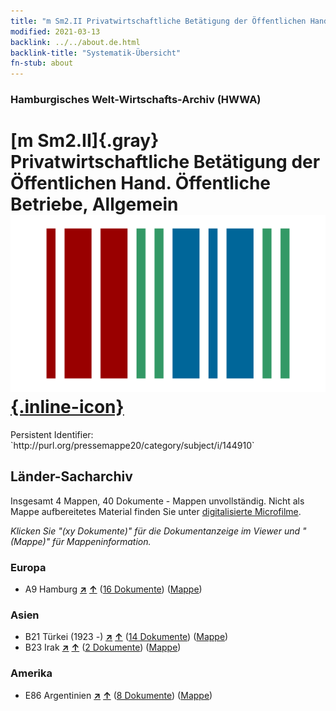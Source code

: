```yaml
---
title: "m Sm2.II Privatwirtschaftliche Betätigung der Öffentlichen Hand. Öffentliche Betriebe, Allgemein"
modified: 2021-03-13
backlink: ../../about.de.html
backlink-title: "Systematik-Übersicht"
fn-stub: about
---
```


### Hamburgisches Welt-Wirtschafts-Archiv (HWWA)

# [m Sm2.II]{.gray}&#8201; Privatwirtschaftliche Betätigung der Öffentlichen Hand. Öffentliche Betriebe, Allgemein &#160; [![Wikidata](/images/Wikidata-logo.svg "Wikidata"){.inline-icon}](http://www.wikidata.org/entity/Q104700253)

<div class="hint">Persistent Identifier: `http://purl.org/pressemappe20/category/subject/i/144910`</div>







## Länder-Sacharchiv




Insgesamt 4 Mappen, 40 Dokumente - Mappen unvollständig.
Nicht als Mappe aufbereitetes Material finden Sie unter [digitalisierte Microfilme](/film/h1_sh.de.html).

_Klicken Sie "(xy Dokumente)" für die Dokumentanzeige im Viewer und "(Mappe)" für Mappeninformation._




### Europa

- A9 Hamburg [**&nearr;**](../../../geo/i/140905/about.de.html "Hamburg (alle Mappen)") [**&uarr;**](../../../geo/about.de.html#A9 "Ländersystematik") (<a href="https://pm20.zbw.eu/iiifview/folder/sh/140905,144910" title="über: Hamburg : Privatwirtschaftliche Betätigung der Öffentlichen Hand. Öffentliche Betriebe, Allgemein" target="_blank">16 Dokumente</a>) ([Mappe](../../../../folder/sh/1409xx/140905/1449xx/144910/about.de.html))

### Asien

- B21 Türkei (1923 -) [**&nearr;**](../../../geo/i/141111/about.de.html "Türkei (1923 -) (alle Mappen)") [**&uarr;**](../../../geo/about.de.html#B21 "Ländersystematik") (<a href="https://pm20.zbw.eu/iiifview/folder/sh/141111,144910" title="über: Türkei (1923 -) : Privatwirtschaftliche Betätigung der Öffentlichen Hand. Öffentliche Betriebe, Allgemein" target="_blank">14 Dokumente</a>) ([Mappe](../../../../folder/sh/1411xx/141111/1449xx/144910/about.de.html))
- B23 Irak [**&nearr;**](../../../geo/i/141113/about.de.html "Irak (alle Mappen)") [**&uarr;**](../../../geo/about.de.html#B23 "Ländersystematik") (<a href="https://pm20.zbw.eu/iiifview/folder/sh/141113,144910" title="über: Irak : Privatwirtschaftliche Betätigung der Öffentlichen Hand. Öffentliche Betriebe, Allgemein" target="_blank">2 Dokumente</a>) ([Mappe](../../../../folder/sh/1411xx/141113/1449xx/144910/about.de.html))

### Amerika

- E86 Argentinien [**&nearr;**](../../../geo/i/141692/about.de.html "Argentinien (alle Mappen)") [**&uarr;**](../../../geo/about.de.html#E86 "Ländersystematik") (<a href="https://pm20.zbw.eu/iiifview/folder/sh/141692,144910" title="über: Argentinien : Privatwirtschaftliche Betätigung der Öffentlichen Hand. Öffentliche Betriebe, Allgemein" target="_blank">8 Dokumente</a>) ([Mappe](../../../../folder/sh/1416xx/141692/1449xx/144910/about.de.html))









